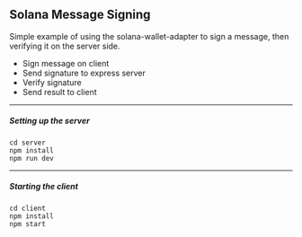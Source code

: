## Solana Message Signing

Simple example of using the solana-wallet-adapter to sign a message, then verifying it on the server side.

- Sign message on client
- Send signature to express server
- Verify signature
- Send result to client

-----
##### Setting up the server
```
cd server
npm install
npm run dev
```
----
##### Starting the client
```
cd client
npm install
npm start
```
